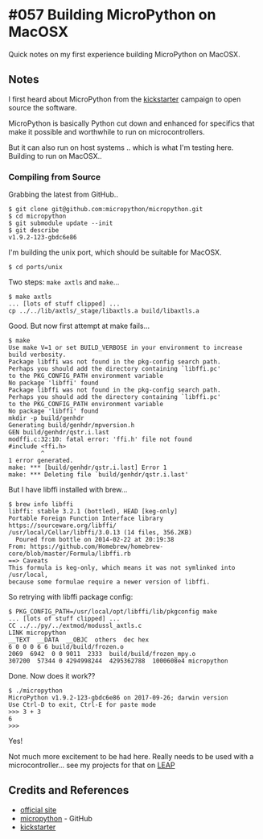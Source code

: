 # #057 Building MicroPython on MacOSX

Quick notes on my first experience building MicroPython on MacOSX.


## Notes

I first heard about MicroPython from the [kickstarter](http://www.kickstarter.com/projects/214379695/micro-python-python-for-microcontrollers)
campaign to open source the software.

MicroPython is basically Python cut down and enhanced for specifics that make it possible and worthwhile to run on microcontrollers.

But it can also run on host systems .. which is what I'm testing here. Building to run on MacOSX..


### Compiling from Source

Grabbing the latest from GitHub..

```
$ git clone git@github.com:micropython/micropython.git
$ cd micropython
$ git submodule update --init
$ git describe
v1.9.2-123-gbdc6e86
```

I'm building the unix port, which should be suitable for MacOSX.

```
$ cd ports/unix
```

Two steps: `make axtls` and `make`...

```
$ make axtls
... [lots of stuff clipped] ...
cp ../../lib/axtls/_stage/libaxtls.a build/libaxtls.a
```

Good. But now first attempt at make fails...

```
$ make
Use make V=1 or set BUILD_VERBOSE in your environment to increase build verbosity.
Package libffi was not found in the pkg-config search path.
Perhaps you should add the directory containing `libffi.pc'
to the PKG_CONFIG_PATH environment variable
No package 'libffi' found
Package libffi was not found in the pkg-config search path.
Perhaps you should add the directory containing `libffi.pc'
to the PKG_CONFIG_PATH environment variable
No package 'libffi' found
mkdir -p build/genhdr
Generating build/genhdr/mpversion.h
GEN build/genhdr/qstr.i.last
modffi.c:32:10: fatal error: 'ffi.h' file not found
#include <ffi.h>
         ^
1 error generated.
make: *** [build/genhdr/qstr.i.last] Error 1
make: *** Deleting file `build/genhdr/qstr.i.last'
```

But I have libffi installed with brew...

```
$ brew info libffi
libffi: stable 3.2.1 (bottled), HEAD [keg-only]
Portable Foreign Function Interface library
https://sourceware.org/libffi/
/usr/local/Cellar/libffi/3.0.13 (14 files, 356.2KB)
  Poured from bottle on 2014-02-22 at 20:19:38
From: https://github.com/Homebrew/homebrew-core/blob/master/Formula/libffi.rb
==> Caveats
This formula is keg-only, which means it was not symlinked into /usr/local,
because some formulae require a newer version of libffi.
```

So retrying with libffi package config:

```
$ PKG_CONFIG_PATH=/usr/local/opt/libffi/lib/pkgconfig make
... [lots of stuff clipped] ...
CC ../../py/../extmod/modussl_axtls.c
LINK micropython
__TEXT  __DATA  __OBJC  others  dec hex
6 0 0 0 6 6 build/build/frozen.o
2069  6942  0 0 9011  2333  build/build/frozen_mpy.o
307200  57344 0 4294998244  4295362788  1000608e4 micropython
```

Done. Now does it work??

```
$ ./micropython
MicroPython v1.9.2-123-gbdc6e86 on 2017-09-26; darwin version
Use Ctrl-D to exit, Ctrl-E for paste mode
>>> 3 + 3
6
>>>
```

Yes!

Not much more excitement to be had here. Really needs to be used with a microcontroller...
see my projects for that on [LEAP](http://leap.tardate.com)

## Credits and References
* [official site](http://www.micropython.org/)
* [micropython](https://github.com/micropython/micropython) - GitHub
* [kickstarter](http://www.kickstarter.com/projects/214379695/micro-python-python-for-microcontrollers)
